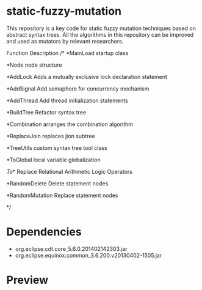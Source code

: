 # static-fuzzy-mutation
This repository is a key code for static fuzzy mutation techniques based on abstract syntax trees. All the algorithms in this repository can be improved and used as mutators by relevant researchers.


Function Description
/*
*MainLoad startup class

*Node node structure

*AddLock Adds a mutually exclusive lock declaration statement

*AddSignal Add semaphore for concurrency mechanism

*AddThread Add thread initialization statements

*BuildTree Refactor syntax tree

*Combination arranges the combination algorithm

*ReplaceJoin replaces jion subtree

*TreeUtils custom syntax tree tool class

*ToGlobal local variable globalization

*To** Replace Relational Arithmetic Logic Operators

*RandomDelete Delete statement nodes

*RandomMutation Replace statement nodes

*/

Dependencies
====
 
* org.eclipse.cdt.core_5.6.0.201402142303.jar
* org.eclipse.equinox.common_3.6.200.v20130402-1505.jar

Preview
====
